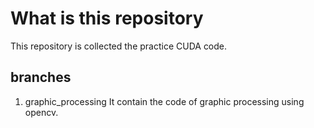# What is this repository
This repository is collected the practice CUDA code.

## branches
1. graphic_processing
   It contain the code of graphic processing using opencv.